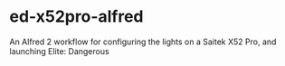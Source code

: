 # ed-x52pro-alfred
An Alfred 2 workflow for configuring the lights on a Saitek X52 Pro, and launching Elite: Dangerous
